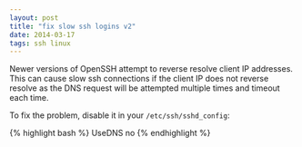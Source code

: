 ```yaml
---
layout: post
title: "fix slow ssh logins v2"
date: 2014-03-17 
tags: ssh linux
---
```


Newer versions of OpenSSH attempt to reverse resolve client IP addresses. This can cause slow ssh connections if the client IP does not reverse resolve as the DNS request will be attempted multiple times and timeout each time.

To fix the problem, disable it in your `/etc/ssh/sshd_config`:

{% highlight bash %}
  UseDNS no
{% endhighlight %}
